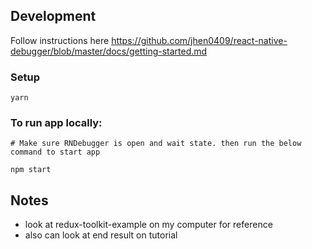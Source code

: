 ## Development

Follow instructions here
https://github.com/jhen0409/react-native-debugger/blob/master/docs/getting-started.md

### Setup

```
yarn
```

### To run app locally:

```
# Make sure RNDebugger is open and wait state. then run the below command to start app

npm start
```

## Notes

- look at redux-toolkit-example on my computer for reference
- also can look at end result on tutorial
